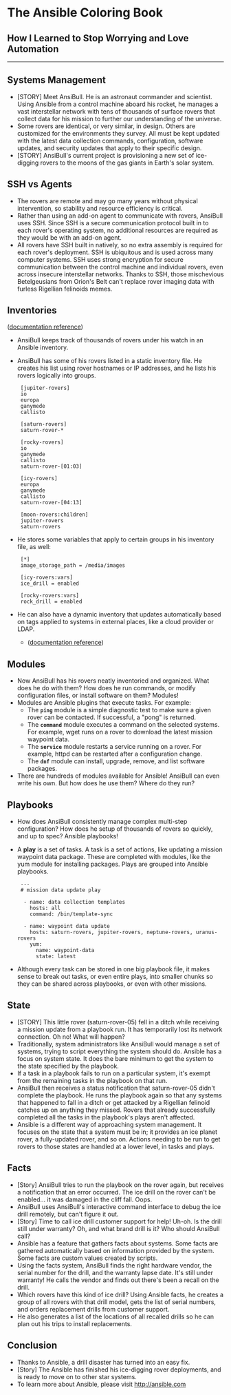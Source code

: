 The Ansible Coloring Book
=================
## How I Learned to Stop Worrying and Love Automation

--------------------------------------------------------------

Systems Management
-----------------

  * [STORY] Meet AnsiBull. He is an astronaut commander and scientist. Using Ansible from a control machine aboard his rocket, he manages a vast interstellar network with tens of thousands of surface rovers that collect data for his mission to further our understanding of the universe. 
  * Some rovers are identical, or very similar, in design. Others are customized for the environments they survey. All must be kept updated with the latest data collection commands, configuration, software updates, and security updates that apply to their specific design. 
  * [STORY] AnsiBull's current project is provisioning a new set of ice-digging rovers to the moons of the gas giants in Earth's solar system.

SSH vs Agents
------------

   * The rovers are remote and may go many years without physical intervention, so stability and resource efficiency is critical. 
   * Rather than using an add-on agent to communicate with rovers, AnsiBull uses SSH. Since SSH is a secure communication protocol built in to each rover's operating system, no additional resources are required as they would be with an add-on agent.
   * All rovers have SSH built in natively, so no extra assembly is required for each rover's deployment. SSH is ubiquitous and is used across many computer systems. SSH uses strong encryption for secure communication between the control machine and individual rovers, even across insecure interstellar networks. Thanks to SSH, those mischevious Betelgeusians from Orion's Belt can't replace rover imaging data with furless Rigellian felinoids memes.


Inventories
----------

([documentation reference](http://docs.ansible.com/ansible/intro_inventory.html))
 
 * AnsiBull keeps track of thousands of rovers under his watch in an Ansible inventory.
 * AnsiBull has some of his rovers listed in a static inventory file. He creates his list using rover hostnames or IP addresses, and he lists his rovers logically into groups.
 
        [jupiter-rovers]
        io  
        europa
        ganymede 
        callisto
        
        [saturn-rovers]
        saturn-rover-*
       
        [rocky-rovers]
        io
        ganymede
        callisto
        saturn-rover-[01:03]
        
        [icy-rovers]
        europa
        ganymede
        callisto
        saturn-rover-[04:13]

        [moon-rovers:children]
        jupiter-rovers
        saturn-rovers
     
 * He stores some variables that apply to certain groups in his inventory file, as well:
 
        [*]
        image_storage_path = /media/images
      
        [icy-rovers:vars]
        ice_drill = enabled
        
        [rocky-rovers:vars]
        rock_drill = enabled
    
  * He can also have a dynamic inventory that updates automatically based on tags applied to systems in external places, like a cloud provider or LDAP.
    * ([documentation reference](http://docs.ansible.com/ansible/intro_dynamic_inventory.html))
    
Modules
-------

  * Now AnsiBull has his rovers neatly inventoried and organized. What does he do with them? How does he run commands, or modify configuration files, or install software on them? Modules!
  * Modules are Ansible plugins that execute tasks. For example:
    * The **`ping`** module is a simple diagnostic test to make sure a given rover can be contacted. If successful, a "pong" is returned.
    * The **`command`** module executes a command on the selected systems. For example, wget runs on a rover to download the latest mission waypoint data.
    * The **`service`** module restarts a service running on a rover. For example, httpd can be restarted after a configuration change.
    * The **`dnf`** module can install, upgrade, remove, and list software packages.
  * There are hundreds of modules available for Ansible! AnsiBull can even write his own. But how does he use them? Where do they run? 
  
Playbooks
--------

  * How does AnsiBull consistently manage complex multi-step configuration? How does he setup of thousands of rovers so quickly, and up to spec? Ansible playbooks!
  * A **play** is a set of tasks. A task is a set of actions, like updating a mission waypoint data package. These are completed with modules, like the yum module for installing packages. Plays are grouped into Ansible playbooks.
        
         ---
         # mission data update play
         
          - name: data collection templates
            hosts: all
            command: /bin/template-sync
         
          - name: waypoint data update
            hosts: saturn-rovers, jupiter-rovers, neptune-rovers, uranus-rovers
            yum: 
              name: waypoint-data
              state: latest
            
  * Although every task can be stored in one big playbook file, it makes sense to break out tasks, or even entire plays, into smaller chunks so they can be shared across playbooks, or even with other missions. 

State
-----

  * [STORY] This little rover (saturn-rover-05) fell in a ditch while receiving a mission update from a playbook run. It has temporarily lost its network connection. Oh no! What will happen?
  * Traditionally, system administrators like AnsiBull would manage a set of systems, trying to script everything the system should do. Ansible has a focus on system state. It does the bare minimum to get the system to the state specified by the playbook.
  * If a task in a playbook fails to run on a particular system, it's exempt from the remaining tasks in the playbook on that run. 
  * AnsiBull then receives a status notification that saturn-rover-05 didn't complete the playbook. He runs the playbook again so that any systems that happened to fall in a ditch or get attacked by a Rigellian felinoid catches up on anything they missed. Rovers that already successfully completed all the tasks in the playbook's plays aren't affected.
  * Ansible is a different way of approaching system management. It focuses on the state that a system must be in; it provides an ice planet rover, a fully-updated rover, and so on. Actions needing to be run to get rovers to those states are handled at a lower level, in tasks and plays.

  
Facts
-----

  * [Story] AnsiBull tries to run the playbook on the rover again, but receives a notification that an error occurred. The ice drill on the rover can't be enabled... it was damaged in the cliff fall. Oops.
  * AnsiBull uses AnsiBull's interactive command interface to debug the ice drill remotely, but can't figure it out.
  * [Story] Time to call ice drill customer support for help! Uh-oh. Is the drill still under warranty? Oh, and what brand drill is it? Who should AnsiBull call?
  * Ansible has a feature that gathers facts about systems. Some facts are gathered automatically based on information provided by the system. Some facts are custom values created by scripts. 
  * Using the facts system, AnsiBull finds the right hardware vendor, the serial number for the drill, and the warranty lapse date. It's still under warranty! He calls the vendor and finds out there's been a recall on the drill.
  * Which rovers have this kind of ice drill? Using Ansible facts, he creates a group of all rovers with that drill model, gets the list of serial numbers, and orders replacement drills from customer support.
  * He also generates a list of the locations of all recalled drills so he can plan out his trips to install replacements.
  
Conclusion
----------
  
  * Thanks to Ansible, a drill disaster has turned into an easy fix.
  * [Story] The Ansible has finished his ice-digging rover deployments, and is ready to move on to other star systems.
  * To learn more about Ansible, please visit http://ansible.com
  
